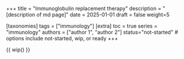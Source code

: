 +++
title = "Immunoglobulin replacement therapy"
description = "[description of md page]"
date = 2025-01-01
draft = false
weight=5


[taxonomies]
tags = ["immunology"]
[extra]
toc = true
series = "immunology"
authors = ["author 1", "author 2"]
status="not-started" # options include not-started, wip, or ready
+++

{{ wip() }}

</br>
</br>

<div class="blur-container">

</div>
